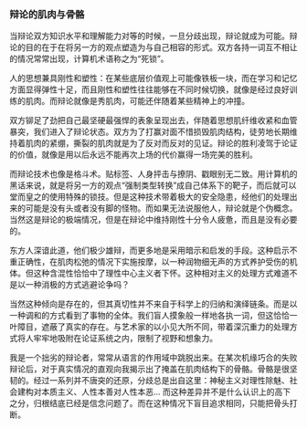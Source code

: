 ### 辩论的肌肉与骨骼

当辩论双方知识水平和理解能力对等的时候，一旦分歧出现，辩论就成为可能。辩论的目的在于在将另一方的观点塑造为与自己相容的形式。双方各持一词互不相让的情况常常出现，计算机术语称之为“死锁”。

<!-- more -->

人的思想兼具刚性和塑性：在某些底层价值观上可能像铁板一块，而在学习和记忆方面显得弹性十足，而且刚性和塑性往往能够在不同时候切换，就像是经过良好训练的肌肉。而辩论就像是秀肌肉，可能还伴随着某些精神上的冲撞。

双方铆足了劲把自己最坚硬最强悍的表象呈现出去，伴随着思想肌纤维收紧和血管暴突，我们进入了辩论状态。双方为了打赢对面不惜损毁肌肉结构，徒劳地长期维持着肌肉的紧绷，撕裂的肌肉就是为了反对而反对的见证。辩论的胜利凌驾于论证的价值，就像是用以后永远不能再次上场的代价赢得一场完美的胜利。

而辩论技术也像是格斗术。贴标签、人身抨击与撩阴、戳眼别无二致。用计算机的黑话来说，就是将另一方的观点“强制类型转换”成自己体系下的靶子，而后就可以堂而皇之的使用特殊的锁技。但是这种技术带着极大的安全隐患，经他们的处理出来的可能是没有头或者没有脚的怪物。而如果无法说服他人，辩论就是个伪概念。当然这是辩论的极端情况，但是在辩论中维持刚性十分令人疲惫，而且是没有必要的。

东方人深谙此道，他们极少雄辩，而更多地是采用暗示和启发的手段。这种启示不重正确性，在肌肉松弛的情况下实施按摩，以一种润物细无声的方式养护受伤的机体。但这种含混性恰恰中了理性中心主义者下怀。这种相对主义的处理方式难道不是以一种消极的方式逃避论争吗？

当然这种倾向是存在的，但其真切性并不来自于科学上的归纳和演绎链条。而是以一种调和的方式看到了事物的全体。我们盲人摸象般一样地各执一词，但这恰恰一叶障目，遮蔽了真实的存在。与艺术家的以小见大所不同，带着深沉重力的处理方式将人牢牢地吸附在论证系统之内，限制了视野和想象力。

我是一个拙劣的辩论者，常常从语言的作用域中跳脱出来。在某次机缘巧合的失败辩论后，对于真实情况的直观向我揭示出了掩盖在肌肉结构下的骨骼。骨骼是很坚韧的。经过一系列并不唐突的还原，分歧总是出自这里：神秘主义对理性除魅、社会建构对本质主义、人性本善对人性本恶... 而这种差异并不是什么认识上的高下之分，归根结底已经是信念问题了。而在这种情况下盲目追求相同，只能把骨头打断。